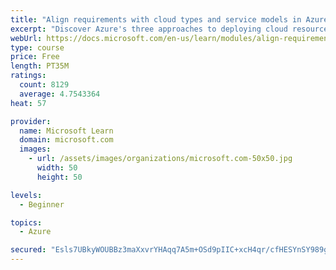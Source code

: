 ```yaml
---
title: "Align requirements with cloud types and service models in Azure"
excerpt: "Discover Azure's three approaches to deploying cloud resources -- public, private, and hybrid -- and learn the difference each makes in your Azure services."
webUrl: https://docs.microsoft.com/en-us/learn/modules/align-requirements-in-azure/
type: course
price: Free
length: PT35M
ratings:
  count: 8129
  average: 4.7543364
heat: 57

provider:
  name: Microsoft Learn
  domain: microsoft.com
  images:
    - url: /assets/images/organizations/microsoft.com-50x50.jpg
      width: 50
      height: 50

levels:
  - Beginner

topics:
  - Azure

secured: "Esls7UBkyWOUBBz3maXxvrYHAqq7A5m+OSd9pIIC+xcH4qr/cfHESYnSY989g6Cai5fFVlQuLbqFBOaBtc+tWvnjv/VI5gZINWFevAZyDPGARprrqKr+1QUhg39QEktMkhDQyxtxpWIt5iJ4ZQdFvL4OivNHmVBFlbfLA1vf0tCA0Eo7za7j0yVkrQQKr0dOMG93lmZMzFMtDAlux05CdhobO6AcIYHSSsY1yn21tWNylCntI6DKwaqXxvYbvrclZQWAvaKxby+gf7ONrdoyoQfOWp6J4Wf6fyw0CUm/2Z43b8k1q5Ad7SVtZv9UaZfDDY7qmrJOYz1zg3ioNJOPx+62alwlvBtzPjV1451ANGFum+RcoDGhJdW0cnnWpcR50xtdJ+5Bps/wgJaGaj/55vdPsN0Zo9jRvRZd4VyvSMQ=;aH9nD1Koqu4UJlIW3efbmA=="
---
```


